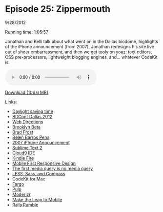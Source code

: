 Episode 25: Zippermouth
====
9/28/2012

Running time: 1:05:57

Jonathan and Kelli talk about what went on in the Dallas biodome, highlights of the iPhone announcement (from 2007), Jonathan redesigns his site live out of sheer embarrassment, and then we get tooly on yoaz: text editors, CSS pre-processors, lightweight blogging engines, and... whatever CodeKit is. 

<audio preload="auto" controls>
	<source src="https://s3.amazonaws.com/nitch/Episode_25_Zippermouth.mp3" type="audio/mpeg" />
	<source src="https://s3.amazonaws.com/nitch/Episode_25_Zippermouth.ogg" type="audio/ogg" />
</audio>

[Download (106.6 MB)](https://s3.amazonaws.com/nitch/Episode_25_Zippermouth.mp3 "Episode 25: Zippermouth")

Links:

* [Daylight saving time](http://en.wikipedia.org/wiki/Daylight_saving_time "Daylight saving time - Wikipedia, the free encyclopedia")
* [BDConf Dallas 2012](http://bdconf.com/2012/dallas "Breaking Development Dallas 2012: Web design and development for beyond the desktop")
* [Web Directions](http://www.webdirections.org/ "Web Directions")
* [Brooklyn Beta](https://brooklynbeta.org/ "Brooklyn Beta")
* [Brad Frost](http://bradfrostweb.com/ "Brad Frost Web |  Web Development, Design, Music and Art")
* [Belen Barros Pena](http://twitter.com/belenpena "belenpena (belenpena) on Twitter")
* [2007 iPhone Announcement](http://www.youtube.com/watch?v=GE1pd3HktwA "Highlights of Introducing the iPhone 2007")
* [Sublime Text 2](http://www.sublimetext.com/2 "Sublime Text - Download")
* [Cloud9 IDE](https://c9.io/ "Cloud9 IDE | Online IDE &#8211; Your code anywhere, anytime")
* [Kindle Fire](http://www.engadget.com/2012/09/06/amazon-announces-kindle-fire-hd/ "Amazon announces 7 and 8.9-inch Kindle Fire HDs, pricing starts at $199 -- Engadget")
* [Mobile First Responsive Design](http://www.html5rocks.com/en/mobile/responsivedesign/ "Creating a Mobile-First Responsive Web Design - HTML5 Rocks")
* [The first media query is no media query](http://coding.smashingmagazine.com/2011/08/10/techniques-for-gracefully-degrading-media-queries/ "Techniques For Gracefully Degrading Media Queries | Smashing Coding")
* [LESS, Sass, and Compass](http://coding.smashingmagazine.com/2011/09/09/an-introduction-to-less-and-comparison-to-sass/ "An Introduction To LESS, And Comparison To Sass | Smashing Coding")
* [CodeKit for Mac](http://incident57.com/codekit/ "CodeKit — THE Mac App For Web Developers")
* [Fargo](http://kellishaver.tumblr.com/post/25215210877/fargo-its-like-margo-but-with-rubies)
* [Pulp](https://github.com/kellishaver/Pulp)
* [Moderizr](http://modernizr.com/ "Modernizr: the feature detection library for HTML5/CSS3")
* [Make the Leap to Mobile](http://jonathanstark.com/leap "Jonathan Stark - Mobile Strategy and Training - Leap")
* [Rails Rumble](http://blog.railsrumble.com/ "Rails Rumble")
